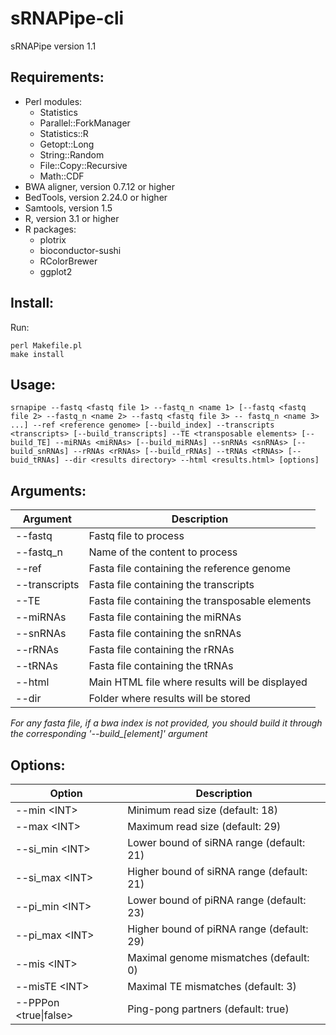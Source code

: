 sRNAPipe-cli
============

sRNAPipe version 1.1



Requirements:
-------------

* Perl modules: 
  * Statistics
  * Parallel::ForkManager
  * Statistics::R
  * Getopt::Long
  * String::Random
  * File::Copy::Recursive
  * Math::CDF
* BWA aligner, version 0.7.12 or higher
* BedTools, version 2.24.0 or higher
* Samtools, version 1.5
* R, version 3.1 or higher
* R packages:
  * plotrix
  * bioconductor-sushi
  * RColorBrewer
  * ggplot2



Install:
--------

Run:
```
perl Makefile.pl
make install
```



Usage:
------

```
srnapipe --fastq <fastq file 1> --fastq_n <name 1> [--fastq <fastq file 2> --fastq_n <name 2> --fastq <fastq file 3> -- fastq_n <name 3> ...] --ref <reference genome> [--build_index] --transcripts <transcripts> [--build_transcripts] --TE <transposable elements> [--build_TE] --miRNAs <miRNAs> [--build_miRNAs] --snRNAs <snRNAs> [--build_snRNAs] --rRNAs <rRNAs> [--build_rRNAs] --tRNAs <tRNAs> [--buid_tRNAs] --dir <results directory> --html <results.html> [options]
```



Arguments:
----------

| Argument                      | Description                                     |
|-------------------------------|-------------------------------------------------|
| --fastq <fastq file>          | Fastq file to process                           |
| --fastq_n <name>              | Name of the content to process                  |
| --ref <reference>             | Fasta file containing the reference genome      |
| --transcripts <transcripts>   | Fasta file containing the transcripts           |
| --TE <TE>                     | Fasta file containing the transposable elements |
| --miRNAs <miRNAs>             | Fasta file containing the miRNAs                |
| --snRNAs <snRNAs>             | Fasta file containing the snRNAs                |
| --rRNAs <rRNAs>               | Fasta file containing the rRNAs                 |
| --tRNAs <tRNAS>               | Fasta file containing the tRNAs                 |
| --html                        | Main HTML file where results will be displayed  |
| --dir                         | Folder where results will be stored             |


*For any fasta file, if a bwa index is not provided, you should build it through the corresponding '--build_[element]' argument*




Options:
--------

| Option                    | Description                               |
|---------------------------|-------------------------------------------|
| --min \<INT\>             | Minimum read size (default: 18)           |
| --max \<INT\>             | Maximum read size (default: 29)           |
| --si_min \<INT\>          | Lower bound of siRNA range (default: 21)  |
| --si_max \<INT\>          | Higher bound of siRNA range (default: 21) |
| --pi_min \<INT\>          | Lower bound of piRNA range (default: 23)  |
| --pi_max \<INT\>          | Higher bound of piRNA range (default: 29) |
| --mis \<INT\>             | Maximal genome mismatches (default: 0)    |
| --misTE \<INT\>           | Maximal TE mismatches (default: 3)        |
| --PPPon \<true\|false\>   | Ping-pong partners (default: true)        |
